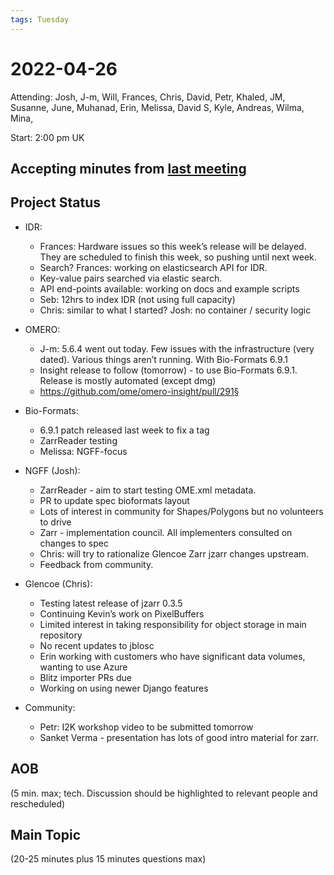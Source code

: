 ```yaml
---
tags: Tuesday
---
```


# 2022-04-26

Attending: Josh, J-m, Will, Frances, Chris, David,  Petr, Khaled, JM, Susanne, June, Muhanad, Erin, Melissa, David S, Kyle, Andreas, Wilma, Mina, 

Start: 2:00 pm UK

## Accepting minutes from [last meeting](https://github.com/ome/meeting-minutes)

## Project Status

- IDR:
    - Frances: Hardware issues so this week’s release will be delayed. They are scheduled to finish this week, so pushing until next week.
    - Search? Frances: working on elasticsearch API for IDR.
    - Key-value pairs searched via elastic search.
    - API end-points available: working on docs and example scripts
    - Seb: 12hrs to index IDR (not using full capacity)
    - Chris: similar to what I started? Josh: no container / security logic

- OMERO:
    - J-m: 5.6.4 went out today. Few issues with the infrastructure (very dated). Various things aren’t running. With Bio-Formats 6.9.1
    - Insight release to follow (tomorrow) - to use Bio-Formats 6.9.1. Release is mostly automated (except dmg)
    - ​​https://github.com/ome/omero-insight/pull/291§

- Bio-Formats:
    - 6.9.1 patch released last week to fix a tag
    - ZarrReader testing
    - Melissa: NGFF-focus

- NGFF (Josh):
    - ZarrReader - aim to start testing OME.xml metadata.
    - PR to update spec bioformats layout
    - Lots of interest in community for Shapes/Polygons but no volunteers to drive
    - Zarr - implementation council. All implementers consulted on changes to spec
    - Chris: will try to rationalize Glencoe Zarr jzarr changes upstream.
    - Feedback from community.

- Glencoe (Chris):
    - Testing latest release of jzarr 0.3.5
    - Continuing Kevin’s work on PixelBuffers
    - Limited interest in taking responsibility for object storage in main repository
    - No recent updates to jblosc
    - Erin working with customers who have significant data volumes, wanting to use Azure
    - Blitz importer PRs due
    - Working on using newer Django features

- Community:
    - Petr: I2K workshop video to be submitted tomorrow
    - Sanket Verma - presentation has lots of good intro material for zarr.


## AOB

(5 min. max; tech. Discussion should be highlighted to relevant people and rescheduled)

## Main Topic

(20-25 minutes plus 15 minutes questions max)
